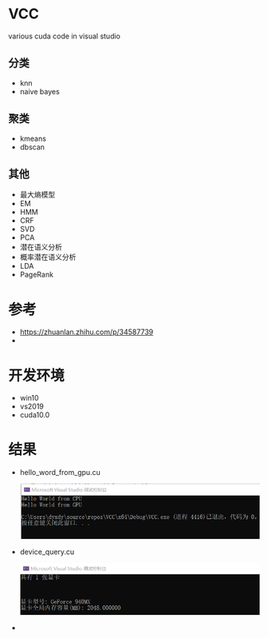 # VCC
various cuda code in visual studio

## 分类

* knn
* naive bayes

## 聚类

* kmeans
* dbscan

## 其他

* 最大熵模型
* EM
* HMM
* CRF
* SVD
* PCA
* 潜在语义分析
* 概率潜在语义分析
* LDA
* PageRank

# 参考

* <https://zhuanlan.zhihu.com/p/34587739>
* 

# 开发环境

* win10
* vs2019
* cuda10.0

# 结果

* hello_word_from_gpu.cu

  ![avatar](./images/hello_world_from_gpu.png)

* device_query.cu

  ![avatar](./images/device_query.png)

* 
